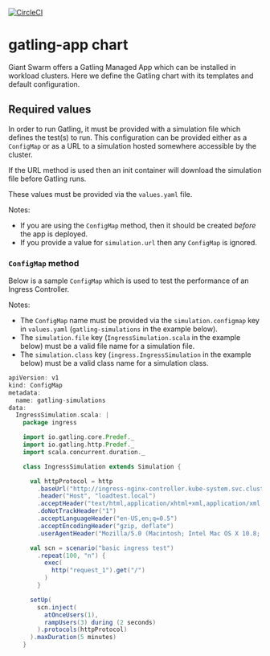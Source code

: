 [![CircleCI](https://circleci.com/gh/giantswarm/gatling-app.svg?style=shield)](https://circleci.com/gh/giantswarm/gatling-app)

# gatling-app chart

Giant Swarm offers a Gatling Managed App which can be installed in workload clusters. Here we define the Gatling chart with its templates and default configuration.

## Required values

In order to run Gatling, it must be provided with a simulation file which defines the test(s) to run. This configuration can be provided either as a `ConfigMap` or as a URL to a simulation hosted somewhere accessible by the cluster.

If the URL method is used then an init container will download the simulation file before Gatling runs.

These values must be provided via the `values.yaml` file.

Notes:
 - If you are using the `ConfigMap` method, then it should be created _before_ the app is deployed.
 - If you provide a value for `simulation.url` then any `ConfigMap` is ignored.

### `ConfigMap` method

Below is a sample `ConfigMap` which is used to test the performance of an Ingress Controller.

Notes:
 - The `ConfigMap` name must be provided via the `simulation.configmap` key in `values.yaml` (`gatling-simulations` in the example below).
 - The `simulation.file` key (`IngressSimulation.scala` in the example below) must be a valid file name for a simulation file.
 - The `simulation.class` key (`ingress.IngressSimulation` in the example below) must be a valid class name for a simulation class.

```scala
apiVersion: v1
kind: ConfigMap
metadata:
  name: gatling-simulations
data:
  IngressSimulation.scala: |
    package ingress

    import io.gatling.core.Predef._
    import io.gatling.http.Predef._
    import scala.concurrent.duration._

    class IngressSimulation extends Simulation {

      val httpProtocol = http
        .baseUrl("http://ingress-nginx-controller.kube-system.svc.cluster.local")
        .header("Host", "loadtest.local")
        .acceptHeader("text/html,application/xhtml+xml,application/xml;q=0.9,*/*;q=0.8")
        .doNotTrackHeader("1")
        .acceptLanguageHeader("en-US,en;q=0.5")
        .acceptEncodingHeader("gzip, deflate")
        .userAgentHeader("Mozilla/5.0 (Macintosh; Intel Mac OS X 10.8; rv:16.0) Gecko/20100101 Firefox/16.0")

      val scn = scenario("basic ingress test")
        .repeat(100, "n") {
          exec(
            http("request_1").get("/")
          )
        }

      setUp(
        scn.inject(
          atOnceUsers(1),
          rampUsers(3) during (2 seconds)
        ).protocols(httpProtocol)
      ).maxDuration(5 minutes)
    }
```

